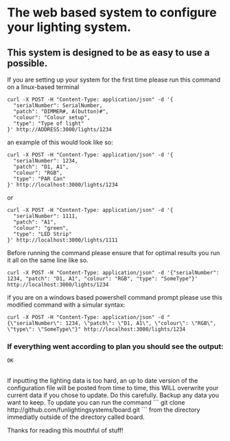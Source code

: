 # The web based system to configure your lighting system.
## This system is designed to be as easy to use a possible.

If you are setting up your system for the first time please run this command on a linux-based terminal
```
curl -X POST -H "Content-Type: application/json" -d '{
  "serialNumber": SerialNumber,
  "patch": "DIMMER#, A(button)#",
  "colour": "Colour setup",
  "type": "Type of light"
}' http://ADDRESS:3000/lights/1234
```
an example of this would look like so:
```
curl -X POST -H "Content-Type: application/json" -d '{
  "serialNumber": 1234,
  "patch": "D1, A1",
  "colour": "RGB",
  "type": "PAR Can"
}' http://localhost:3000/lights/1234
```
or 
```
curl -X POST -H "Content-Type: application/json" -d '{
  "serialNumber": 1111,
  "patch": "A1",
  "colour": "green",
  "type": "LED Strip"
}' http://localhost:3000/lights/1111
```
Before running the command please ensure that for optimal results you run it all on the same line like so.
```
curl -X POST -H "Content-Type: application/json" -d '{"serialNumber": 1234, "patch": "D1, A1", "colour": "RGB", "type": "SomeType"}' http://localhost:3000/lights/1234
```

if you are on a windows based powershell command prompt please use this modified command with a simular syntax:
```
curl -X POST -H "Content-Type: application/json" -d "{\"serialNumber\": 1234, \"patch\": \"D1, A1\", \"colour\": \"RGB\", \"type\": \"SomeType\"}" http://localhost:3000/lights/1234
```

### If everything went according to plan you should see the output:
``` 
OK
```

<br>
If inputting the lighting data is too hard, an up to date version of the configuration file will be posted from time to time, this WILL overwrite your current data if you chose to update. Do this carefully. Backup any data you want to keep. To update you can run the command ``` git clone http://github.com/funlightingsystems/board.git ``` from the directory immediatly outside of the directory called board.

Thanks for reading this mouthful of stuff!

